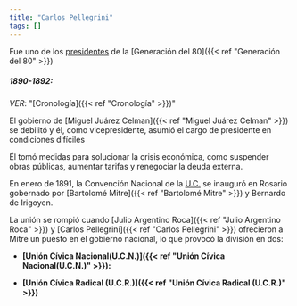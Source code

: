 ```yaml
---
title: "Carlos Pellegrini"
tags: []
---
```

Fue uno de los [presidentes](#) de la [Generación del 80]({{< ref "Generación del 80" >}})

##### 1890-1892:
*VER*: "[Cronología]({{< ref "Cronología" >}})"

El gobierno de [Miguel Juárez Celman]({{< ref "Miguel Juárez Celman" >}}) se debilitó y él, como vicepresidente, asumió el cargo de presidente en condiciones difíciles
  
Él tomó medidas para solucionar la crisis económica, como suspender obras públicas, aumentar tarifas y renegociar la deuda externa.


En enero de 1891, la Convención Nacional de la [U.C.](#) se inauguró en Rosario gobernado por [Bartolomé Mitre]({{< ref "Bartolomé Mitre" >}}) y Bernardo de Irigoyen.

La unión se rompió cuando [Julio Argentino Roca]({{< ref "Julio Argentino Roca" >}}) y [Carlos Pellegrini]({{< ref "Carlos Pellegrini" >}}) ofrecieron a Mitre un puesto en el gobierno nacional, lo que provocó la división en dos:

- **[Unión Cívica Nacional(U.C.N.)]({{< ref "Unión Cívica Nacional(U.C.N.)" >}}):** 

- **[Unión Cívica Radical (U.C.R.)]({{< ref "Unión Cívica Radical (U.C.R.)" >}})**
